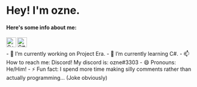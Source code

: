 # Hey! I'm ozne.
#### Here's some info about me:
<img align="left" alt="C++" width="26px" src="https://upload.wikimedia.org/wikipedia/commons/7/7a/C_Sharp_logo.svg"/>
<img align="left" alt="C#" width="26px" src="https://cdn.worldvectorlogo.com/logos/c--4.svg"/>

<br />
<br />
- 🔭 I’m currently working on Project Era.
- 🌱 I’m currently learning C#.
- 📫 How to reach me: Discord! My discord is: ozne#3303
- 😄 Pronouns: He/Him!
- ⚡ Fun fact: I spend more time making silly comments rather than actually programming... (Joke obviously)
